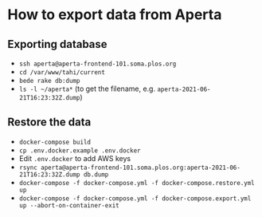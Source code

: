 # How to export data from Aperta

## Exporting database
- `ssh aperta@aperta-frontend-101.soma.plos.org`
- `cd /var/www/tahi/current`
- `bede rake db:dump`
- `ls -l ~/aperta*` (to get the filename, e.g. `aperta-2021-06-21T16:23:32Z.dump`)

## Restore the data
- `docker-compose build`
- `cp .env.docker.example .env.docker`
- Edit `.env.docker` to add AWS keys
- `rsync aperta@aperta-frontend-101.soma.plos.org:aperta-2021-06-21T16:23:32Z.dump db.dump`
- `docker-compose -f docker-compose.yml -f docker-compose.restore.yml up`
- `docker-compose -f docker-compose.yml -f docker-compose.export.yml up --abort-on-container-exit`
